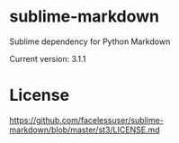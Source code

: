 # sublime-markdown

Sublime dependency for Python Markdown

Current version: 3.1.1

# License

https://github.com/facelessuser/sublime-markdown/blob/master/st3/LICENSE.md
